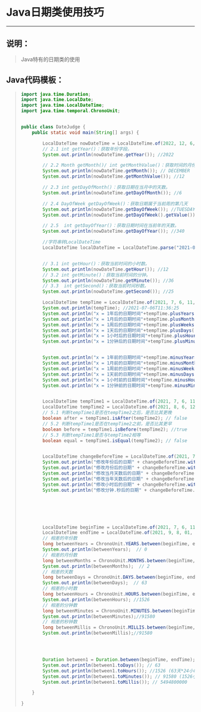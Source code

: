 # Java日期类使用技巧

---

## 说明：

> Java特有的日期类的使用

## Java代码模板：

> ```java
> import java.time.Duration;
> import java.time.LocalDate;
> import java.time.LocalDateTime;
> import java.time.temporal.ChronoUnit;
> 
> 
> public class DateJudge {
>     public static void main(String[] args) {
> 
>         LocalDateTime nowDateTime = LocalDateTime.of(2022, 12, 6, 12, 36,25);
>         // 2.1 int getYear()：获取年份字段。
>         System.out.println(nowDateTime.getYear()); //2022
> 
>         // 2.2 Month getMonth()/ int getMonthValue()：获取时间的月份。
>         System.out.println(nowDateTime.getMonth()); // DECEMBER
>         System.out.println(nowDateTime.getMonthValue()); //12
> 
>         // 2.3 int getDayOfMonth()：获取日期在当月中的天数。
>         System.out.println(nowDateTime.getDayOfMonth()); //6
> 
>         // 2.4 DayOfWeek getDayOfWeek()：获取日期属于当前周的第几天
>         System.out.println(nowDateTime.getDayOfWeek()); //TUESDAY
>         System.out.println(nowDateTime.getDayOfWeek().getValue()); //2
> 
>         // 2.5  int getDayOfYear()：获取日期时间在当前年的天数。
>         System.out.println(nowDateTime.getDayOfYear()); //340
> 
>         //字符串转LocalDateTime
>         LocalDateTime localDateTime = LocalDateTime.parse("2021-01-28 13:12:11", DateTimeFormatter.ofPattern("yyyy-MM-dd HH:mm:ss"));
> 
> 
>         // 3.1 int getHour()：获取当前时间的小时数。
>         System.out.println(nowDateTime.getHour()); //12
>         // 3.2 int getMinute()：获取当前时间的分钟。
>         System.out.println(nowDateTime.getMinute()); //36
>         // 3.3  int getSecond()：获取当前时间秒数。
>         System.out.println(nowDateTime.getSecond()); //25
> 
>         LocalDateTime tempTime = LocalDateTime.of(2021, 7, 6, 11, 36,25);
>         System.out.println(tempTime); //2021-07-06T11:36:25
>         System.out.println("x = 1年后的日期时间"+tempTime.plusYears(1)); //x = 1年后的日期时间2022-07-06T11:36:25
>         System.out.println("x = 1月后的日期时间"+tempTime.plusMonths(1)); //x = 1月后的日期时间2021-08-06T11:36:25
>         System.out.println("x = 1周后的日期时间"+tempTime.plusWeeks(1)); //x = 1周后的日期时间2021-07-13T11:36:25
>         System.out.println("x = 1天后的日期时间"+tempTime.plusDays(1)); //x = 1天后的日期时间2021-07-07T11:36:25
>         System.out.println("x = 1小时后的日期时间"+tempTime.plusHours(1)); //x = 1小时后的日期时间2021-07-06T12:36:25
>         System.out.println("x = 1分钟后的日期时间"+tempTime.plusMinutes(1)); //x = 1分钟后的日期时间2021-07-06T11:37:25
> 
> 
>         System.out.println("x = 1年前的日期时间"+tempTime.minusYears(1)); //x = 1年前的日期时间2020-07-06T11:36:25
>         System.out.println("x = 1月前的日期时间"+tempTime.minusMonths(1)); //x = 1月前的日期时间2021-06-06T11:36:25
>         System.out.println("x = 1周前的日期时间"+tempTime.minusWeeks(1)); //x = 1周前的日期时间2021-06-29T11:36:25
>         System.out.println("x = 1天前的日期时间"+tempTime.minusDays(1)); //x = 1天前的日期时间2021-07-05T11:36:25
>         System.out.println("x = 1小时前的日期时间"+tempTime.minusHours(1)); //x = 1小时前的日期时间2021-07-06T10:36:25
>         System.out.println("x = 1分钟前的日期时间"+tempTime.minusMinutes(1)); //x = 1分钟前的日期时间2021-07-06T11:35:25
> 
> 
>         LocalDateTime tempTime1 = LocalDateTime.of(2021, 7, 6, 11, 36,25);
>         LocalDateTime tempTime2 = LocalDateTime.of(2021, 8, 6, 12, 36,25);
>         // 5.1 判断tempTime1是否在tempTime2之后，是否比其更晚
>         boolean after = tempTime1.isAfter(tempTime2); // false
>         // 5.2 判断tempTime1是否在tempTime2之前，是否比其更早
>         boolean before = tempTime1.isBefore(tempTime2); //true
>         // 5.3 判断tempTime1是否与tempTime2相等
>         boolean equal = tempTime1.isEqual(tempTime2); // false
> 
> 
>         LocalDateTime changeBeforeTime = LocalDateTime.of(2021, 7, 6, 11, 36,25);
>         System.out.println("修改年份后的日期" + changeBeforeTime.withYear(2022)); // 修改年份后的日期2022-07-06T11:36:25
>         System.out.println("修改月份后的日期" + changeBeforeTime.withMonth(11)); // 修改月份后的日期2021-11-06T11:36:25
>         System.out.println("修改当月天数后的日期" + changeBeforeTime.withDayOfMonth(11)); // 修改当月天数后的日期2021-07-11T11:36:25
>         System.out.println("修改当年天数后的日期" + changeBeforeTime.withDayOfYear(11)); // 修改当年天数后的日期2021-01-11T11:36:25
>         System.out.println("修改小时后的日期" + changeBeforeTime.withHour(10)); // 修改小时后的日期2021-07-06T10:36:25
>         System.out.println("修改分钟.秒后的日期" + changeBeforeTime.withMinute(10).withSecond(10)); //修改分钟.秒后的日期2021-07-06T11:10:10
> 
> 
> 
> 
> 
> 
>         LocalDateTime beginTime = LocalDateTime.of(2021, 7, 6, 11, 36,25);
>         LocalDateTime endTime = LocalDateTime.of(2021, 9, 8, 01, 56,25);
>         // 相差的年份数
>         long betweenYears = ChronoUnit.YEARS.between(beginTime, endTime);
>         System.out.println(betweenYears);  // 0
>         // 相差的月份数
>         long betweenMonths = ChronoUnit.MONTHS.between(beginTime, endTime);
>         System.out.println(betweenMonths);  // 2
>         // 相差的天数
>         long betweenDays = ChronoUnit.DAYS.between(beginTime, endTime);
>         System.out.println(betweenDays);  // 63
>         // 相差的小时数
>         long betweenHours = ChronoUnit.HOURS.between(beginTime, endTime);
>         System.out.println(betweenHours); //1526
>         // 相差的分钟数
>         long betweenMinutes = ChronoUnit.MINUTES.between(beginTime, endTime);
>         System.out.println(betweenMinutes);//91580
>         // 相差的秒钟数
>         long betweenMillis = ChronoUnit.MILLIS.between(beginTime, endTime);
>         System.out.println(betweenMillis);//91580
> 
> 
> 
> 
>         Duration between1 = Duration.between(beginTime, endTime);
>         System.out.println(between1.toDays()); // 63
>         System.out.println(between1.toHours()); //1526 (63天*24小时+(24+1-11)不是整天的小时数)
>         System.out.println(between1.toMinutes()); // 91580 (1526小时*60分钟+（56-25）分钟外相差的秒数)
>         System.out.println(between1.toMillis()); // 5494800000
> 
>     }
> 
> }
> ```